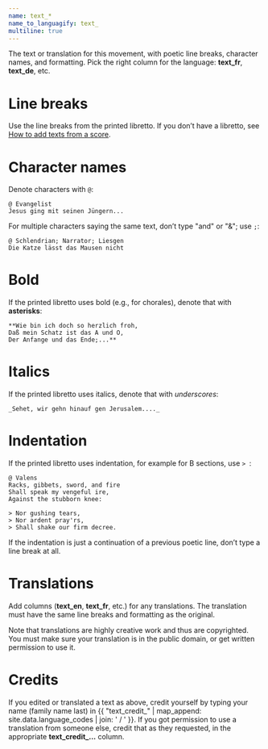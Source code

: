 ```yaml
---
name: text_*
name_to_languagify: text_
multiline: true
---
```

The text or translation for this movement, with poetic line breaks, character names, and formatting. Pick the right column for the language: **text_fr**, **text_de**, etc.

# Line breaks
Use the line breaks from the printed libretto. If you don’t have a libretto, see [How to add texts from a score](/docs/howtos/how-to-add-texts-from-score).

# Character names
Denote characters with `@`:
```
@ Evangelist
Jesus ging mit seinen Jüngern...
```

For multiple characters saying the same text, don’t type "and" or "&"; use `;`:
```
@ Schlendrian; Narrator; Liesgen
Die Katze lässt das Mausen nicht
```

# Bold
If the printed libretto uses bold (e.g., for chorales), denote that with **asterisks**:
```
**Wie bin ich doch so herzlich froh,
Daß mein Schatz ist das A und O,
Der Anfange und das Ende;...**
```

# Italics
If the printed libretto uses italics, denote that with _underscores_:
```
_Sehet, wir gehn hinauf gen Jerusalem...._
```

# Indentation
If the printed libretto uses indentation, for example for B sections, use `> `:
```
@ Valens
Racks, gibbets, sword, and fire
Shall speak my vengeful ire,
Against the stubborn knee:

> Nor gushing tears,
> Nor ardent pray'rs,
> Shall shake our firm decree.
```

If the indentation is just a continuation of a previous poetic line, don’t type a line break at all.

# Translations

Add columns (**text_en**, **text_fr**, etc.) for any translations. The translation must have the same line breaks and formatting as the original.

Note that translations are highly creative work and thus are copyrighted. You must make sure your translation is in the public domain, or get written permission to use it.

# Credits

If you edited or translated a text as above, credit yourself by typing your name (family name last) in {{ "text_credit_" | map_append: site.data.language_codes | join: ' / ' }}. If you got permission to use a translation from someone else, credit that as they requested, in the appropriate **text_credit_...** column.

